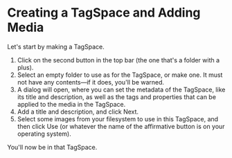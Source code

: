 # Creating a TagSpace and Adding Media

Let's start by making a TagSpace. 

1. Click on the second button in the top bar \(the one that's a folder with a plus\).  
2. Select an empty folder to use as for the TagSpace, or make one. It must not have any contents—if it does, you'll be warned.
3. A dialog will open, where you can set the metadata of the TagSpace, like its title and description, as well as the tags and properties that can be applied to the media in the TagSpace.
4. Add a title and description, and click Next.
5. Select some images from your filesystem to use in this TagSpace, and then click Use \(or whatever the name of the affirmative button is on your operating system\).

You'll now be in that TagSpace.

